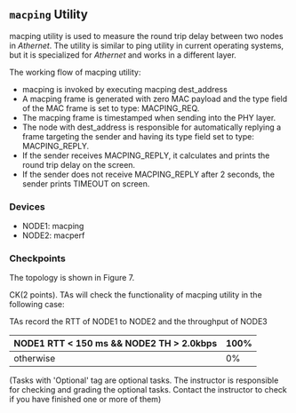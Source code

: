 ## `macping` Utility

macping utility is used to measure the round trip delay between two nodes in *Athernet*. The utility is similar to ping utility in current operating systems, but it is specialized for *Athernet* and works in a different layer.

The working flow of macping utility:

- macping is invoked by executing macping dest\_address
- A macping frame is generated with zero MAC payload and the type field of the MAC frame is set to type: MACPING\_REQ.
- The macping frame is timestamped when sending into the PHY layer.
- The node with dest\_address is responsible for automatically replying a frame targeting the sender and having its type field set to type: MACPING\_REPLY.
- If the sender receives MACPING\_REPLY, it calculates and prints the round trip delay on the screen.
- If the sender does not receive MACPING\_REPLY after 2 seconds, the sender prints TIMEOUT on screen.

### Devices
- NODE1: macping
- NODE2: macperf

### Checkpoints


The topology is shown in Figure 7.

CK(2 points). TAs will check the functionality of macping utility in the following case:

TAs record the RTT of NODE1 to NODE2 and the throughput of NODE3

| NODE1 RTT < 150 ms && NODE2 TH > 2.0kbps | 100% |
| --- | --- |
| otherwise | 0% |

(Tasks with 'Optional' tag are optional tasks. The instructor is responsible for checking and grading the optional tasks. Contact the instructor to check if you have finished one or more of them)
